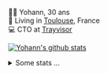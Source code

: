 <p>
  👨🏻 <bold>Yohann</bold>, 30 ans<br/>
  💼 Living in <a href="https://www.google.com/maps?q=toulouse">Toulouse</a>, France<br/>
  💻 CTO at <a href="https://trayvisor.com/">Trayvisor</a><br/>
</p>

<a href="https://github.com/anuraghazra/github-readme-stats"><img align="center" src="https://github-readme-stats-dviw-8taegaswk-yohann84ls-projects.vercel.app//api?username=yohann84L&show_icons=true&include_all_commits=true" alt="Yohann's github stats" /> </a>


<details>
  <summary>Some stats ...</summary><br/>
  

<!--START_SECTION:waka-->
![Code Time](http://img.shields.io/badge/Code%20Time-1%2C377%20hrs%2048%20mins-blue)

![Profile Views](http://img.shields.io/badge/Profile%20Views-0-blue)

**🐱 My GitHub Data** 

> 📦 441.0 kB Used in GitHub's Storage 
 > 
> 🏆 614 Contributions in the Year 2025
 > 
> 🚫 Not Opted to Hire
 > 
> 📜 26 Public Repositories 
 > 
> 🔑 21 Private Repositories 
 > 
**I'm an Early 🐤** 

```text
🌞 Morning                37622 commits       ███████░░░░░░░░░░░░░░░░░░   29.27 % 
🌆 Daytime                74761 commits       ███████████████░░░░░░░░░░   58.16 % 
🌃 Evening                15981 commits       ███░░░░░░░░░░░░░░░░░░░░░░   12.43 % 
🌙 Night                  181 commits         ░░░░░░░░░░░░░░░░░░░░░░░░░   00.14 % 
```
📅 **I'm Most Productive on Wednesday** 

```text
Monday                   24876 commits       █████░░░░░░░░░░░░░░░░░░░░   19.35 % 
Tuesday                  24131 commits       █████░░░░░░░░░░░░░░░░░░░░   18.77 % 
Wednesday                25805 commits       █████░░░░░░░░░░░░░░░░░░░░   20.07 % 
Thursday                 25799 commits       █████░░░░░░░░░░░░░░░░░░░░   20.07 % 
Friday                   25583 commits       █████░░░░░░░░░░░░░░░░░░░░   19.90 % 
Saturday                 938 commits         ░░░░░░░░░░░░░░░░░░░░░░░░░   00.73 % 
Sunday                   1413 commits        ░░░░░░░░░░░░░░░░░░░░░░░░░   01.10 % 
```


📊 **This Week I Spent My Time On** 

```text
🕑︎ Time Zone: Europe/Paris

💬 Programming Languages: 
Image (svg)              7 hrs 38 mins       ██████████████████████░░░   87.65 % 
Other                    1 hr 4 mins         ███░░░░░░░░░░░░░░░░░░░░░░   12.35 % 

🔥 Editors: 
Zed                      4 hrs 43 mins       ██████████████░░░░░░░░░░░   54.12 % 
Figma                    4 hrs               ███████████░░░░░░░░░░░░░░   45.88 % 

💻 Operating System: 
Mac                      8 hrs 43 mins       █████████████████████████   100.00 % 
```

**I Mostly Code in Python** 

```text
Python                   26 repos            ██████████████░░░░░░░░░░░   54.17 % 
Jupyter Notebook         4 repos             ██░░░░░░░░░░░░░░░░░░░░░░░   08.33 % 
JavaScript               3 repos             ██░░░░░░░░░░░░░░░░░░░░░░░   06.25 % 
HTML                     2 repos             █░░░░░░░░░░░░░░░░░░░░░░░░   04.17 % 
Shell                    1 repo              █░░░░░░░░░░░░░░░░░░░░░░░░   02.08 % 
```




 Last Updated on 02/10/2025 00:47:53 UTC
<!--END_SECTION:waka-->
